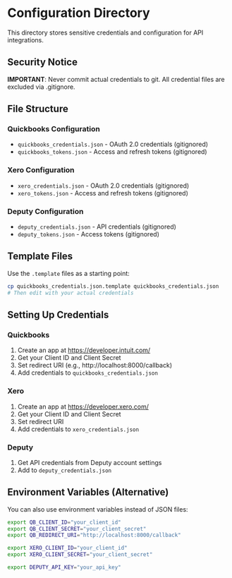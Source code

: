 # Configuration Directory

This directory stores sensitive credentials and configuration for API integrations.

## Security Notice

**IMPORTANT**: Never commit actual credentials to git. All credential files are excluded via .gitignore.

## File Structure

### Quickbooks Configuration
- `quickbooks_credentials.json` - OAuth 2.0 credentials (gitignored)
- `quickbooks_tokens.json` - Access and refresh tokens (gitignored)

### Xero Configuration
- `xero_credentials.json` - OAuth 2.0 credentials (gitignored)
- `xero_tokens.json` - Access and refresh tokens (gitignored)

### Deputy Configuration
- `deputy_credentials.json` - API credentials (gitignored)
- `deputy_tokens.json` - Access tokens (gitignored)

## Template Files

Use the `.template` files as a starting point:

```bash
cp quickbooks_credentials.json.template quickbooks_credentials.json
# Then edit with your actual credentials
```

## Setting Up Credentials

### Quickbooks
1. Create an app at https://developer.intuit.com/
2. Get your Client ID and Client Secret
3. Set redirect URI (e.g., http://localhost:8000/callback)
4. Add credentials to `quickbooks_credentials.json`

### Xero
1. Create an app at https://developer.xero.com/
2. Get your Client ID and Client Secret
3. Set redirect URI
4. Add credentials to `xero_credentials.json`

### Deputy
1. Get API credentials from Deputy account settings
2. Add to `deputy_credentials.json`

## Environment Variables (Alternative)

You can also use environment variables instead of JSON files:

```bash
export QB_CLIENT_ID="your_client_id"
export QB_CLIENT_SECRET="your_client_secret"
export QB_REDIRECT_URI="http://localhost:8000/callback"

export XERO_CLIENT_ID="your_client_id"
export XERO_CLIENT_SECRET="your_client_secret"

export DEPUTY_API_KEY="your_api_key"
```
